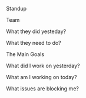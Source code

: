 Standup

Team

What they did yesteday?

What they need to do?

The Main Goals



What did I work on yesterday?

What am I working on today?

What issues are blocking me?
